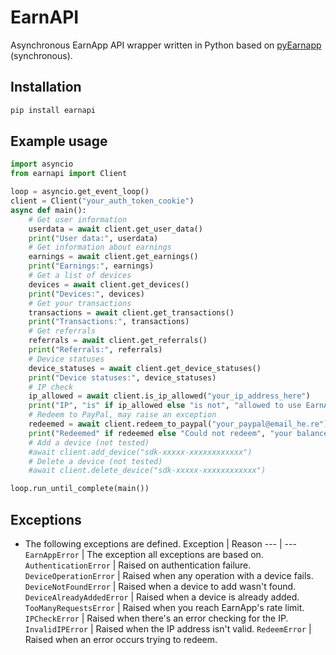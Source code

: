 # EarnAPI

Asynchronous EarnApp API wrapper written in Python based on [pyEarnapp](https://github.com/fazalfarhan01/EarnApp-API.git) (synchronous).

## Installation
```bash
pip install earnapi
```
## Example usage
```python
import asyncio
from earnapi import Client

loop = asyncio.get_event_loop()
client = Client("your_auth_token_cookie")
async def main():
    # Get user information
    userdata = await client.get_user_data()
    print("User data:", userdata)
    # Get information about earnings
    earnings = await client.get_earnings()
    print("Earnings:", earnings)
    # Get a list of devices
    devices = await client.get_devices()
    print("Devices:", devices)
    # Get your transactions
    transactions = await client.get_transactions()
    print("Transactions:", transactions)
    # Get referrals
    referrals = await client.get_referrals()
    print("Referrals:", referrals)
    # Device statuses
    device_statuses = await client.get_device_statuses()
    print("Device statuses:", device_statuses)
    # IP check
    ip_allowed = await client.is_ip_allowed("your_ip_address_here")
    print("IP", "is" if ip_allowed else "is not", "allowed to use EarnApp")
    # Redeem to PayPal, may raise an exception
    redeemed = await client.redeem_to_paypal("your_paypal@email_he.re")
    print("Redeemed" if redeemed else "Could not redeem", "your balance to PayPal.")
    # Add a device (not tested)
    #await client.add_device("sdk-xxxxx-xxxxxxxxxxxx")
    # Delete a device (not tested)
    #await client.delete_device("sdk-xxxxx-xxxxxxxxxxxx")

loop.run_until_complete(main())
```

## Exceptions
- The following exceptions are defined.
    Exception                 | Reason
    ---                       | ---
    `EarnAppError`            | The exception all exceptions are based on.
    `AuthenticationError`     | Raised on authentication failure.
    `DeviceOperationError`    | Raised when any operation with a device fails.
    `DeviceNotFoundError`     | Raised when a device to add wasn't found.
    `DeviceAlreadyAddedError` | Raised when a device is already added.
    `TooManyRequestsError`    | Raised when you reach EarnApp's rate limit.
    `IPCheckError`            | Raised when there's an error checking for the IP.
    `InvalidIPError`          | Raised when the IP address isn't valid.
    `RedeemError`             | Raised when an error occurs trying to redeem.
